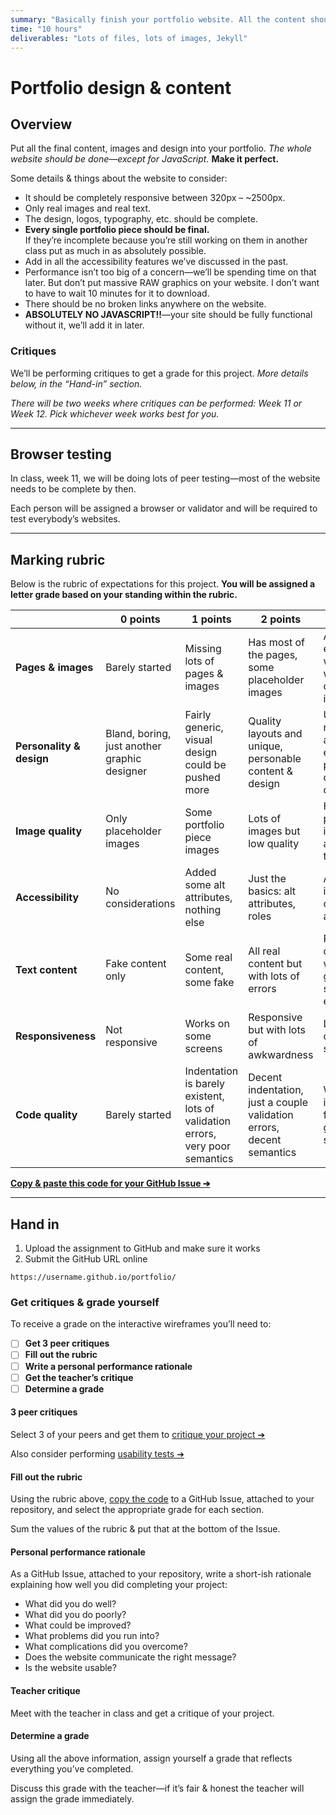 ```yaml
---
summary: "Basically finish your portfolio website. All the content should be real. All the text should be real."
time: "10 hours"
deliverables: "Lots of files, lots of images, Jekyll"
---
```


# Portfolio design & content

## Overview

Put all the final content, images and design into your portfolio. *The whole website should be done—except for JavaScript.* **Make it perfect.**

Some details & things about the website to consider:

- It should be completely responsive between 320px – ~2500px.
- Only real images and real text.
- The design, logos, typography, etc. should be complete.
- **Every single portfolio piece should be final.**<br>If they’re incomplete because you’re still working on them in another class put as much in as absolutely possible.
- Add in all the accessibility features we’ve discussed in the past.
- Performance isn’t too big of a concern—we’ll be spending time on that later. But don’t put massive RAW graphics on your website. I don’t want to have to wait 10 minutes for it to download.
- There should be no broken links anywhere on the website.
- **ABSOLUTELY NO JAVASCRIPT!!**—your site should be fully functional without it, we’ll add it in later.

### Critiques

We’ll be performing critiques to get a grade for this project. *More details below, in the “Hand-in” section.*

*There will be two weeks where critiques can be performed: Week 11 or Week 12. Pick whichever week works best for you.*

---

## Browser testing

In class, week 11, we will be doing lots of peer testing—most of the website needs to be complete by then.

Each person will be assigned a browser or validator and will be required to test everybody’s websites.

---

## Marking rubric

Below is the rubric of expectations for this project. **You will be assigned a letter grade based on your standing within the rubric.**

| | 0 points | 1 points | 2 points | 3 points |
| --- | --- | --- | --- | --- |
| **Pages & images** | Barely started | Missing lots of pages & images | Has most of the pages, some placeholder images | All pages exist and are well done with complete imagery |
| **Personality & design** | Bland, boring, just another graphic designer | Fairly generic, visual design could be pushed more | Quality layouts and unique, personable content & design | Unique and recognizable as you, with engaging, personable content & design |
| **Image quality** | Only placeholder images | Some portfolio piece images | Lots of images but low quality | High quality portfolio images — and lots of them |
| **Accessibility** | No considerations | Added some alt attributes, nothing else | Just the basics: alt attributes, roles | Accessibility is well considered and tested |
| **Text content** | Fake content only | Some real content, some fake | All real content but with lots of errors | Real content, well written, no grammar or spelling errors |
| **Responsiveness** | Not responsive | Works on some screens | Responsive but with lots of awkwardness | Looks great on all screen sizes |
| **Code quality** | Barely started | Indentation is barely existent, lots of validation errors, very poor semantics | Decent indentation, just a couple validation errors, decent semantics | Well indented, fully valid, good semantics |

[**Copy & paste this code for your GitHub Issue ➔**](https://raw.githubusercontent.com/acgd-webdev-5/portfolio-design-and-content/gh-pages/rubric.md)

---

## Hand in

1. Upload the assignment to GitHub and make sure it works
2. Submit the GitHub URL online

```
https://username.github.io/portfolio/
```

### Get critiques & grade yourself

To receive a grade on the interactive wireframes you’ll need to:

- [ ] **Get 3 peer critiques**
- [ ] **Fill out the rubric**
- [ ] **Write a personal performance rationale**
- [ ] **Get the teacher’s critique**
- [ ] **Determine a grade**

#### 3 peer critiques

Select 3 of your peers and get them to [critique your project ➔](/courses/shared/peer-evaluation/)

Also consider performing [usability tests ➔](topics/usability-testing-checklist/)

#### Fill out the rubric

Using the rubric above, [copy the code](https://raw.githubusercontent.com/acgd-webdev-5/portfolio-design-and-content/gh-pages/rubric.md) to a GitHub Issue, attached to your repository, and select the appropriate grade for each section.

Sum the values of the rubric & put that at the bottom of the Issue.

#### Personal performance rationale

As a GitHub Issue, attached to your repository, write a short-ish rationale explaining how well you did completing your project:

- What did you do well?
- What did you do poorly?
- What could be improved?
- What problems did you run into?
- What complications did you overcome?
- Does the website communicate the right message?
- Is the website usable?

#### Teacher critique

Meet with the teacher in class and get a critique of your project.

#### Determine a grade

Using all the above information, assign yourself a grade that reflects everything you’ve completed.

Discuss this grade with the teacher—if it’s fair & honest the teacher will assign the grade immediately.
